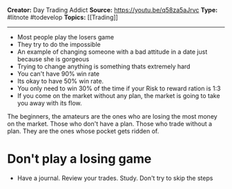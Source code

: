 **Creator:** Day Trading Addict
**Source:** https://youtu.be/q58za5aJrvc
**Type:** #litnote #todevelop 
**Topics:** [[Trading]]

---

- Most people play the losers game
- They try to do the impossible
- An example of changing someone with a bad attitude in a date just because she is gorgeous
- Trying to change anything is something thats extremely hard
- You can't have 90% win rate
- Its okay to have 50% win rate. 
- You only need to win 30% of the time if your Risk to reward ration is 1:3
- If you come on the market without any plan, the market is going to take you away with its flow.

The beginners, the amateurs are the ones who are losing the most money on the market. Those who don't have a plan. Those who trade without a plan. They are the ones whose pocket gets ridden of.


# Don't play a losing game
- Have a journal. Review your trades. Study. Don't try to skip the steps